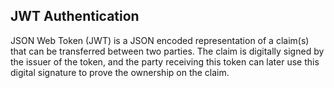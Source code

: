 ## JWT Authentication

JSON Web Token (JWT) is a JSON encoded representation of a claim(s) that can be transferred between two parties. The claim is digitally signed by the issuer of the token, and the party receiving this token can later use this digital signature to prove the ownership on the claim. <br>
